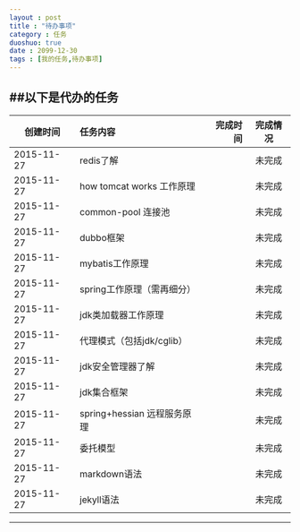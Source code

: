 ```yaml
---
layout : post
title : "待办事项"
category : 任务
duoshuo: true
date : 2099-12-30
tags : [我的任务,待办事项]
---
```




##以下是代办的任务
---

|创建时间|任务内容|完成时间|完成情况
|---|:---|---:|:---:|
|2015-11-27|redis了解||未完成
|2015-11-27|how tomcat works 工作原理||未完成
|2015-11-27|common-pool 连接池||未完成
|2015-11-27|dubbo框架||未完成
|2015-11-27|mybatis工作原理||未完成
|2015-11-27|spring工作原理（需再细分）||未完成
|2015-11-27|jdk类加载器工作原理||未完成
|2015-11-27|代理模式（包括jdk/cglib）||未完成
|2015-11-27|jdk安全管理器了解||未完成
|2015-11-27|jdk集合框架||未完成
|2015-11-27|spring+hessian 远程服务原理||未完成
|2015-11-27|委托模型||未完成
|2015-11-27|markdown语法||未完成
|2015-11-27|jekyll语法||未完成


---